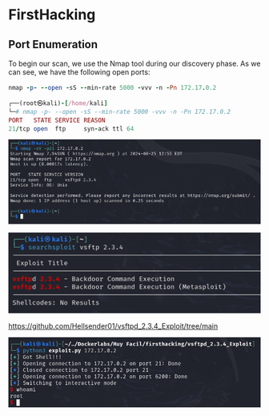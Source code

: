 # FirstHacking

## Port Enumeration

To begin our scan, we use the Nmap tool during our discovery phase. As we can see, we have the following open ports:

```ruby
nmap -p- --open -sS --min-rate 5000 -vvv -n -Pn 172.17.0.2
```

```ruby
┌──(root㉿kali)-[/home/kali]
└─# nmap -p- --open -sS --min-rate 5000 -vvv -n -Pn 172.17.0.2  
PORT   STATE SERVICE REASON
21/tcp open  ftp     syn-ack ttl 64

```
![Descripción de First](Imagenes/First_1.png)

![Descripción de First](Imagenes/First_2.png)

https://github.com/Hellsender01/vsftpd_2.3.4_Exploit/tree/main


![Descripción de First](Imagenes/First_3.png)